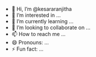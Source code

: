 - 👋 Hi, I’m @kesararanjitha
- 👀 I’m interested in ...
- 🌱 I’m currently learning ...
- 💞️ I’m looking to collaborate on ...
- 📫 How to reach me ...
- 😄 Pronouns: ...
- ⚡ Fun fact: ...

<!---
kesararanjitha/kesararanjitha is a ✨ special ✨ repository because its `README.md` (this file) appears on your GitHub profile.
You can click the Preview link to take a look at your changes.
--->
